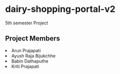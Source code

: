 # dairy-shopping-portal-v2
5th semester Project

## Project Members
<li>Arun Prajapati <br>
<li>Ayush Raja Bijukchhe <br>
<li>Babin Dathaputhe <br>
<li>Kriti Prajapati <br>
